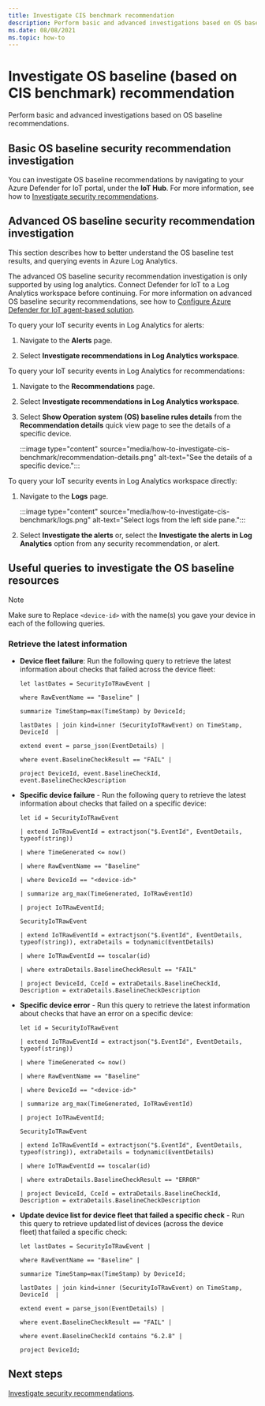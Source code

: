```yaml
---
title: Investigate CIS benchmark recommendation
description: Perform basic and advanced investigations based on OS baseline recommendations.
ms.date: 08/08/2021
ms.topic: how-to
---
```


# Investigate OS baseline (based on CIS benchmark) recommendation

Perform basic and advanced investigations based on OS baseline recommendations.

## Basic OS baseline security recommendation investigation  

You can investigate OS baseline recommendations by navigating to your Azure Defender for IoT portal, under the **IoT Hub**. For more information, see how to [Investigate security recommendations](quickstart-investigate-security-recommendations.md).

## Advanced OS baseline security recommendation investigation  

This section describes how to better understand the OS baseline test results, and querying events in Azure Log Analytics.  

The advanced OS baseline security recommendation investigation is only supported by using log analytics. Connect Defender for IoT to a Log Analytics workspace before continuing. For more information on advanced OS baseline security recommendations, see how to [Configure Azure Defender for IoT agent-based solution](how-to-configure-agent-based-solution.md).

To query your IoT security events in Log Analytics for alerts:

1. Navigate to the **Alerts** page.

1. Select **Investigate recommendations in Log Analytics workspace**.

To query your IoT security events in Log Analytics for recommendations:

1. Navigate to the **Recommendations** page.

1. Select **Investigate recommendations in Log Analytics workspace**.

1. Select **Show Operation system (OS) baseline rules details** from the **Recommendation details** quick view page to see the details of a specific device.

   :::image type="content" source="media/how-to-investigate-cis-benchmark/recommendation-details.png" alt-text="See the details of a specific device.":::

To query your IoT security events in Log Analytics workspace directly:

1. Navigate to the **Logs** page.

    :::image type="content" source="media/how-to-investigate-cis-benchmark/logs.png" alt-text="Select logs from the left side pane.":::

1. Select **Investigate the alerts** or, select the **Investigate the alerts in Log Analytics** option from any security recommendation, or alert.

## Useful queries to investigate the OS baseline resources

> [!Note]
> Make sure to Replace `<device-id>` with the name(s) you gave your device in each of the following queries.

### Retrieve the latest information

- **Device fleet failure**: Run the following query to retrieve the latest information about checks that failed across the device fleet:

    ```azurecli
    let lastDates = SecurityIoTRawEvent |

    where RawEventName == "Baseline" |
    
    summarize TimeStamp=max(TimeStamp) by DeviceId;
    
    lastDates | join kind=inner (SecurityIoTRawEvent) on TimeStamp, DeviceId  |
    
    extend event = parse_json(EventDetails) |
    
    where event.BaselineCheckResult == "FAIL" |
    
    project DeviceId, event.BaselineCheckId, event.BaselineCheckDescription
    ```

- **Specific device failure** - Run the following query to retrieve the latest information about checks that failed on a specific device:  

    ```azurecli
    let id = SecurityIoTRawEvent

    | extend IoTRawEventId = extractjson("$.EventId", EventDetails, typeof(string))

    | where TimeGenerated <= now()

    | where RawEventName == "Baseline"

    | where DeviceId == "<device-id>"

    | summarize arg_max(TimeGenerated, IoTRawEventId)

    | project IoTRawEventId;

    SecurityIoTRawEvent

    | extend IoTRawEventId = extractjson("$.EventId", EventDetails, typeof(string)), extraDetails = todynamic(EventDetails)

    | where IoTRawEventId == toscalar(id)

    | where extraDetails.BaselineCheckResult == "FAIL"

    | project DeviceId, CceId = extraDetails.BaselineCheckId, Description = extraDetails.BaselineCheckDescription
    ```

- **Specific device error** - Run this query to retrieve the latest information about checks that have an error on a specific device:

    ```azurecli
    let id = SecurityIoTRawEvent

    | extend IoTRawEventId = extractjson("$.EventId", EventDetails, typeof(string))

    | where TimeGenerated <= now()

    | where RawEventName == "Baseline"

    | where DeviceId == "<device-id>"

    | summarize arg_max(TimeGenerated, IoTRawEventId)

    | project IoTRawEventId;

    SecurityIoTRawEvent

    | extend IoTRawEventId = extractjson("$.EventId", EventDetails, typeof(string)), extraDetails = todynamic(EventDetails)

    | where IoTRawEventId == toscalar(id)

    | where extraDetails.BaselineCheckResult == "ERROR"

    | project DeviceId, CceId = extraDetails.BaselineCheckId, Description = extraDetails.BaselineCheckDescription
    ```

- **Update device list for device fleet that failed a specific check** - Run this query to retrieve updated list of devices (across the device fleet) that failed a specific check:  

    ```azurecli
    let lastDates = SecurityIoTRawEvent |

    where RawEventName == "Baseline" |
    
    summarize TimeStamp=max(TimeStamp) by DeviceId;
    
    lastDates | join kind=inner (SecurityIoTRawEvent) on TimeStamp, DeviceId  |
    
    extend event = parse_json(EventDetails) |
    
    where event.BaselineCheckResult == "FAIL" |
    
    where event.BaselineCheckId contains "6.2.8" |
    
    project DeviceId;
    ```

## Next steps

[Investigate security recommendations](quickstart-investigate-security-recommendations.md).
